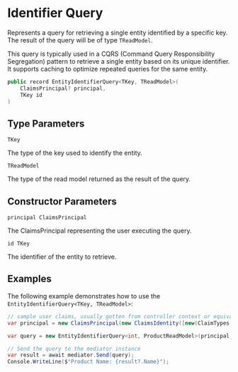 # Identifier Query

Represents a query for retrieving a single entity identified by a specific key. The result of the query will be of type `TReadModel`.

This query is typically used in a CQRS (Command Query Responsibility Segregation) pattern to retrieve a single entity based on its unique identifier. It supports caching to optimize repeated queries for the same entity.

```c#
public record EntityIdentifierQuery<TKey, TReadModel>(
    ClaimsPrincipal? principal, 
    TKey id
)
```

## Type Parameters

`TKey`

The type of the key used to identify the entity.

`TReadModel`

The type of the read model returned as the result of the query.

## Constructor Parameters

`principal ClaimsPrincipal`

The ClaimsPrincipal representing the user executing the query.

`id TKey`

The identifier of the entity to retrieve.

## Examples

The following example demonstrates how to use the `EntityIdentifierQuery<TKey, TReadModel>`:

```c#
// sample user claims, usually gotten from controller context or equivalent
var principal = new ClaimsPrincipal(new ClaimsIdentity([new(ClaimTypes.Name, "JohnDoe")]));

var query = new EntityIdentifierQuery<int, ProductReadModel>(principal, 123);

// Send the query to the mediator instance
var result = await mediator.Send(query);
Console.WriteLine($"Product Name: {result?.Name}");
```
